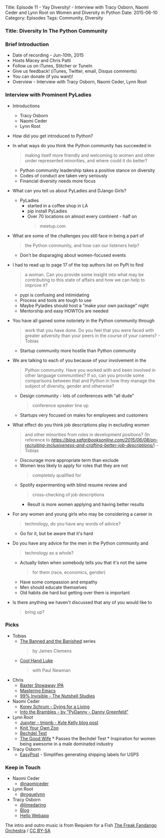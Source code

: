 Title: Episode 11 - Yay Diversity! - Interview with Tracy Osborn, Naomi Ceder and Lynn Root on Women and Diversity in Python
Date: 2015-06-10
Category: Episodes
Tags: Community, Diversity

### Title: Diversity In The Python Community

### Brief Introduction

*  Date of recording - Jun-10th, 2015
*  Hosts  Macey and Chris Patti
*  Follow us on iTunes, Stitcher or TuneIn
*  Give us feedback! (iTunes, Twitter, email, Disqus comments)
*  You can donate (if you want)!
*  Overview - Interview with Tracy Osborn, Naomi Ceder, Lynn Root

### Interview with Prominent PyLadies

*  Introductions
    *  Tracy Osborn
    *  Naomi Ceder
    *  Lynn Root

*  How did you get introduced to Python? 

*  In what ways do you think the Python community has succeeded in
    > making itself more friendly and welcoming to women and other under
    > represented minorities, and where could it do better? 
    *  Python community leadership takes a positive stance on diversity
    *  Codes of conduct are taken very seriously
    *  Financial diversity needs more focus

*  What can you tell us about PyLadies and DJango Girls? 
    *  PyLadies
        *  started in a coffee shop in LA
        *  pip install PyLadies
        *  Over 70 locations on almost every continent - half on
            > meetup.com

*  What are some of the challenges you still face in being a part of
    > the Python community, and how can our listeners help? 
    *  Don't be disparaging about women-focused events

*  I had to read up to page 17 of the top authors list on PyPi to find
    > a woman. Can you provide some insight into what may be
    > contributing to this state of affairs and how we can help to
    > improve it? 
    *  pypi is confusing and intimidating
    *  Process and tools are tough to use
    *  Maybe Pyladies should host a "make your own package" night
    *  Mentorship and easy HOWTOs are needed

*  You have all gained some notoriety in the Python community through
    > work that you have done. Do you feel that you were faced with
    > greater adversity than your peers in the course of your careers? -
    > Tobias
    *  Startup community more hostile than Python community

*  We are talking to each of you because of your involvement in the
    > Python community. Have you worked with and been involved in other
    > language communities? If so, can you provide some comparisons
    > between that and Python in how they manage the subject of
    > diversity, gender and otherwise? 
    *  Design community - lots of conferences with "all dude"
        > conference speaker line up
    *  Startups very focused on males for employees and customers

*  What effect do you think job descriptions play in excluding women
    > and other minorities from roles in development positions? (In
    > reference to
    > *https://blog.safaribooksonline.com/2015/06/08/on-recruiting-inclusiveness-and-crafting-better-job-descriptions/*) -
    > Tobias
    *  Discourage more appropriate term than exclude
    *  Women less likely to apply for roles that they are not
        > completely qualified for
    *  Spotify experimenting with blind resume review and
        > cross-checking of job descriptions
        *  Result is more women applying and having better results

*  For any women and young girls who may be considering a career in
    > technology, do you have any words of advice? 
    *  Go for it, but be aware that it's hard

*  Do you have any advice for the men in the Python community and
    > technology as a whole? 
    *  Actually listen when somebody tells you that it's not the same
        > for them (race, economics, gender)
    *  Have some compassion and empathy
    *  Men should educate themselves
    *  Old habits die hard but getting over them is important

*  Is there anything we haven't discussed that any of you would like to
    > bring up? 

### Picks
*  Tobias
    *  [The Banned and the Banished](http://amzn.to/1FFMqUT) series
        > by James Clemens
    *  [Cool Hand Luke](http://www.imdb.com/title/tt0061512/)
        > with Paul Newman
*  Chris
    *  [Baxter Stowaway IPA](http://www.baxterbrewing.com/beers/stowaway-ipa/)
    *  [Mastering Emacs](https://www.masteringemacs.org/)
    *  [99% Invisible - The Nutshell Studies](http://99percentinvisible.org/episode/the-nutshell-studies/)
*  Naomi Ceder
    *  [Korey Schrum - Dying for a Living](http://www.amazon.com/Dying-Living-Jesse-Sullivan-Novel-ebook/dp/B00IRIAA84)
    *  [Into the Brambles - by "PyDanny - Danny Greenfeld"](http://www.amazon.com/Into-Brambles-Daniel-Roy-Greenfeld-ebook/dp/B00VC5UQHO)
*  Lynn Root
    *  [Jupyter - tmpnb - Kyle Kelly blog post](https://lambdaops.com/ipythonjupyter-tmpnb-debuts/)
    *  [Knit Your Own Zoo](http://www.amazon.com/Knit-Your-Own-Easy-Follow/dp/1579129609)
    *  [Bechdel Test](https://en.wikipedia.org/wiki/Bechdel_test)
    *  [The Good Wife](http://www.cbs.com/shows/the_good_wife/)
			*  Passes the Bechdel Test
            *  Inspiration for women being awesome in a male dominated industry
*  Tracy Osborn
    *  [EasyPost](http://www.easypost.com) - Simplifies generating shipping labels for USPS
### Keep in Touch
*  Naomi Ceder
    *  [@naomiceder](https://twitter.com/naomiceder)
*  Lynn Root
    *  [@roguelynn](https://twitter.com/roguelynn)
*  Tracy Osborn
    *  [@limedaring](https://twitter.com/limedaring)
    *  [Blog](http://limedaring.com/)
    *  [Hello Webapp](http://hellowebapp.com)


The intro and outro music is from Requiem for a Fish
[The Freak Fandango Orchestra](http://freemusicarchive.org/music/The\_Freak\_Fandango\_Orchestra/)
/ [CC BY-SA](http://creativecommons.org/licenses/by-sa/3.0/)
